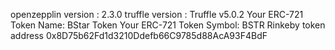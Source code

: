 openzepplin version :  2.3.0
truffle version : Truffle v5.0.2
Your ERC-721 Token Name: BStar Token
Your ERC-721 Token Symbol: BSTR
Rinkeby token address  0x8D75b62Fd1d3210Ddefb66C9785d88AcA93F4BdF